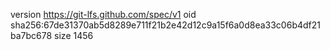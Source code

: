 version https://git-lfs.github.com/spec/v1
oid sha256:67de31370ab5d8289e711f21b2e42d12c9a15f6a0d8ea33c06b4df21ba7bc678
size 1456
